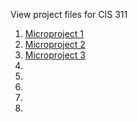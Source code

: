View project files for CIS 311
1. [Microproject 1](https://natrivera.github.io/311/micro1/) 
2. [Microproject 2](https://natrivera.github.io/311/micro2/)
3. [Microproject 3](https://natrivera.github.io/311/micro3/)
4.
5.
6.
7.
8.
